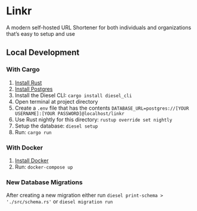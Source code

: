 # Linkr

A modern self-hosted URL Shortener for both individuals and organizations that’s easy to setup and use

## Local Development

### With Cargo

1. [Install Rust](https://www.rust-lang.org/tools/install)
2. [Install Postgres](https://www.postgresql.org/download/)
3. Install the Diesel CLI: `cargo install diesel_cli`
4. Open terminal at project directory
5. Create a `.env` file that has the contents `DATABASE_URL=postgres://[YOUR USERNAME]:[YOUR PASSWORD]@localhost/linkr`
6. Use Rust nightly for this directory: `rustup override set nightly`
7. Setup the database: `diesel setup`
8. Run: `cargo run`

### With Docker

1. [Install Docker](https://docs.docker.com/get-docker/)
2. Run: `docker-compose up`

### New Database Migrations

After creating a new migration either run `diesel print-schema > './src/schema.rs'` or `diesel migration run`
